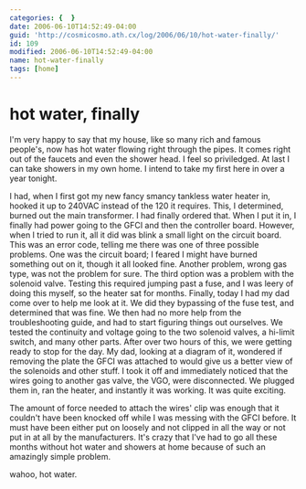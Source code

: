 ```yaml
---
categories: {  }
date: 2006-06-10T14:52:49-04:00
guid: 'http://cosmicosmo.ath.cx/log/2006/06/10/hot-water-finally/'
id: 109
modified: 2006-06-10T14:52:49-04:00
name: hot-water-finally
tags: [home]
---
```


hot water, finally
==================

I'm very happy to say that my house, like so many rich and famous people's, now has hot water flowing right through the pipes.  It comes right out of the faucets and even the shower head.  I feel so priviledged.  At last I can take showers in my own home.  I intend to take my first here in over a year tonight.

I had, when I first got my new fancy smancy tankless water heater in, hooked it up to 240VAC instead of the 120 it requires.  This, I determined, burned out the main transformer.  I had finally ordered that.  When I put it in, I finally had power going to the GFCI and then the controller board.  However, when I tried to run it, all it did was blink a small light on the circuit board.  This was an error code, telling me there was one of three possible problems.  One was the circuit board; I feared I might have burned something out on it, though it all looked fine.  Another problem, wrong gas type, was not the problem for sure.  The third option was a problem with the solenoid valve.  Testing this required jumping past a fuse, and I was leery of doing this myself, so the heater sat for months.  Finally, today I had my dad come over to help me look at it.  We did they bypassing of the fuse test, and determined that was fine.  We then had no more help from the troubleshooting guide, and had to start figuring things out ourselves.  We tested the continuity and voltage going to the two solenoid valves, a hi-limit switch, and many other parts.  After over two hours of this, we were getting ready to stop for the day.  My dad, looking at a diagram of it, wondered if removing the plate the GFCI was attached to would give us a better view of the solenoids and other stuff.  I took it off and immediately noticed that the wires going to another gas valve, the VGO, were disconnected.  We plugged them in, ran the heater, and instantly it was working.  It was quite exciting.

The amount of force needed to attach the wires' clip was enough that it couldn't have been knocked off while I was messing with the GFCI before.  It must have been either put on loosely and not clipped in all the way or not put in at all by the manufacturers.  It's crazy that I've had to go all these months without hot water and showers at home because of such an amazingly simple problem.

wahoo, hot water.
